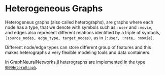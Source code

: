 # Heterogeneous Graphs

Heterogeneus graphs (also called heterographs), are graphs where each node has a type,
that we denote with symbols such as `:user` and `:movie`,
and edges also represent different relations identified
by a triple of symbols, `(source_nodes, edge_type, target_nodes)`, as in `(:user, :rate, :movie)`.

Different node/edge types can store different group of features
and this makes heterographs a very flexible modeling tools 
and data containers.

In GraphNeuralNetworks.jl heterographs are implemented in 
the type [`GNNHeteroGraph`](@ref).

